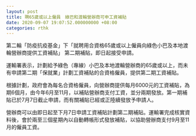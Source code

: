 ```yaml
---
layout: post
title: 聘65歲或以上僱員　綠巴和渡輪營辦商可申工資補貼
date: 2020-09-07 19:07:52.000000000 +08:00
categories: rthk
---
```


第二輪「防疫抗疫基金」下「就聘用合資格65歲或以上僱員向綠色小巴及本地渡輪營辦商提供工資補貼」 第二期補貼，即日起接受申請。
 
運輸署表示，計劃給予綠色（專線）小巴及本地渡輪營辦商的65歲或以上，而未有申請第二期「保就業」計劃工資補貼的合資格僱員，提供第二期工資補貼。

根據計劃，政府會為每名合資格僱員，向營辦商提供每月6000元的工資補貼，為期6個月，由今年6月至11月，以補貼營辦商支付工資，並分兩期發放。第一期補貼已於7月7日截止申請，而有關補貼已經或正陸續發放予申請人。
 
營辦商可以由即日起至下月7日申請工資補貼計劃第二期補貼。運輸署完成核實資料後，會於兩至三個星期內以自動轉帳形式發放補貼，以協助營辦商支付9月至11月的僱員工資。

